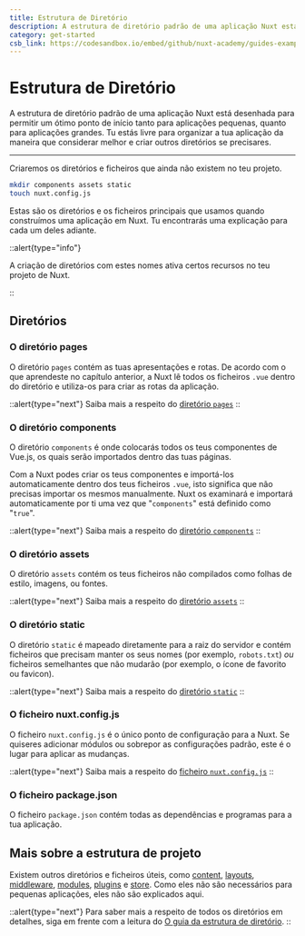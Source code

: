 ```yaml
---
title: Estrutura de Diretório
description: A estrutura de diretório padrão de uma aplicação Nuxt está desenhada para permitir um ótimo ponto de início tanto para aplicações pequenas, quanto para aplicações grandes. Tu estás livre para organizar a tua aplicação da maneira que considerar melhor e criar outros diretórios se precisares.
category: get-started
csb_link: https://codesandbox.io/embed/github/nuxt-academy/guides-examples/tree/master/01_get_started/03_directory_structure?fontsize=14&hidenavigation=1&theme=dark
---
```


# Estrutura de Diretório

A estrutura de diretório padrão de uma aplicação Nuxt está desenhada para permitir um ótimo ponto de início tanto para aplicações pequenas, quanto para aplicações grandes. Tu estás livre para organizar a tua aplicação da maneira que considerar melhor e criar outros diretórios se precisares.

---

Criaremos os diretórios e ficheiros que ainda não existem no teu projeto.

```bash
mkdir components assets static
touch nuxt.config.js
```

Estas são os diretórios e os ficheiros principais que usamos quando construímos uma aplicação em Nuxt. Tu encontrarás uma explicação para cada um deles adiante.

::alert{type="info"}

A criação de diretórios com estes nomes ativa certos recursos no teu projeto de Nuxt. 

::

## Diretórios

### O diretório pages

O diretório `pages` contém as tuas apresentações e rotas. De acordo com o que aprendeste no capítulo anterior, a Nuxt lê todos os ficheiros `.vue` dentro do diretório e utiliza-os para criar as rotas da aplicação.

::alert{type="next"}
Saiba mais a respeito do [diretório `pages`](/docs/directory-structure/pages)
::

### O diretório components

O diretório `components` é onde colocarás todos os teus componentes de Vue.js, os quais serão importados dentro das tuas páginas.

Com a Nuxt podes criar os teus componentes e importá-los automaticamente dentro dos teus ficheiros `.vue`, isto significa que não precisas importar os mesmos manualmente. Nuxt os examinará e importará automaticamente por ti uma vez que "`components`" está definido como "`true`".

::alert{type="next"}
Saiba mais a respeito do [diretório `components`](/docs/directory-structure/components)
::

### O diretório assets

O diretório `assets` contém os teus ficheiros não compilados como folhas de estilo, imagens, ou fontes.

::alert{type="next"}
Saiba mais a respeito do [diretório `assets`](/docs/directory-structure/assets)
::

### O diretório static

O diretório `static` é mapeado diretamente para a raiz do servidor e contém ficheiros que precisam manter os seus nomes (por exemplo, `robots.txt`) _ou_ ficheiros semelhantes que não mudarão (por exemplo, o ícone de favorito ou favicon).

::alert{type="next"}
Saiba mais a respeito do [diretório `static`](/docs/directory-structure/static)
::

### O ficheiro nuxt.config.js

O ficheiro `nuxt.config.js` é o único ponto de configuração para a Nuxt. Se quiseres adicionar módulos ou sobrepor as configurações padrão, este é o lugar para aplicar as mudanças.

::alert{type="next"}
Saiba mais a respeito do [ficheiro `nuxt.config.js`](/docs/directory-structure/nuxt-config)
::

### O ficheiro package.json

O ficheiro `package.json` contém todas as dependências e programas para a tua aplicação.

## Mais sobre a estrutura de projeto

Existem outros diretórios e ficheiros úteis, como [content](/docs/directory-structure/content), [layouts](/docs/directory-structure/layouts), [middleware](/docs/directory-structure/middleware), [modules](/docs/directory-structure/modules), [plugins](/docs/directory-structure/plugins) e [store](/docs/directory-structure/store). Como eles não são necessários para pequenas aplicações, eles não são explicados aqui.

::alert{type="next"}
Para saber mais a respeito de todos os diretórios em detalhes, siga em frente com a leitura do [O guia da estrutura de diretório](/docs/directory-structure/nuxt).
::
